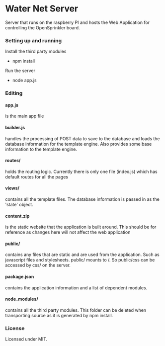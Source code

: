 Water Net Server
====
Server that runs on the raspberry PI and hosts the Web Application for controlling the OpenSprinkler board.

### Setting up and running

Install the third party modules

- npm install

Run the server

- node app.js

### Editing

#### app.js 
is the main app file

#### builder.js 
handles the processing of POST data to save to the database and loads the database information for the template engine. Also provides some base information to the template engine.

#### routes/
holds the routing logic. Currently there is only one file (index.js) which has default routes for all the pages

#### views/
contains all the template files. The database information is passed in as the 'state' object.

#### content.zip
is the static website that the application is built around. This should be for reference as changes here will not affect the web application

#### public/
contains any files that are static and are used from the application. Such as javascript files and stylesheets. public/ mounts to /. So public/css can be accessed by css/ on the server.

#### package.json
contains the application information and a list of dependent modules.

#### node_modules/
contains all the third party modules. This folder can be deleted when transporting source as it is generated by npm install.

### License
Licensed under MIT.